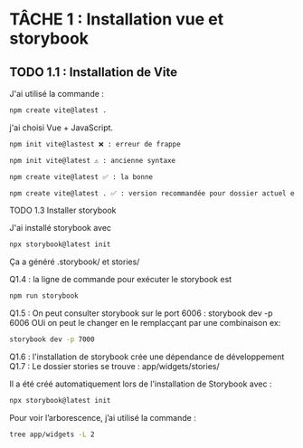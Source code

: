 # TÂCHE 1 : Installation vue et storybook

## TODO 1.1 : Installation de Vite

J'ai utilisé la commande :
```bash
npm create vite@latest .

```
j'ai choisi Vue + JavaScript.
```bash
npm init vite@lastest ❌ : erreur de frappe

npm init vite@latest ⚠️ : ancienne syntaxe

npm create vite@latest ✅ : la bonne

npm create vite@latest . ✅ : version recommandée pour dossier actuel et celle que j'ai installée

```
TODO 1.3 Installer storybook 

J'ai installé storybook avec 
```bash
npx storybook@latest init
```
Ça a généré .storybook/ et stories/

Q1.4 : la ligne de commande pour exécuter le storybook est 
```bash
npm run storybook

```
Q1.5 : On peut consulter storybook sur le port 6006 : storybook dev -p 6006
OUi on peut le changer en le remplacçant par une combinaison ex:
```bash
storybook dev -p 7000
```
Q1.6 : l'installation de storybook crée une dépendance de développement 
Q1.7 : Le dossier stories se trouve : app/widgets/stories/

Il a été créé automatiquement lors de l'installation de Storybook avec :

```bash
npx storybook@latest init
```
Pour voir l’arborescence, j’ai utilisé la commande :
```bash
tree app/widgets -L 2


